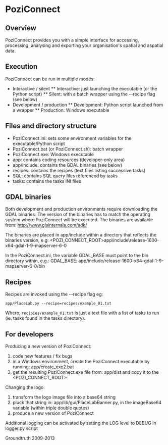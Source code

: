 # PoziConnect

Overview
--------
PoziConnect provides you with a simple interface for accessing, processing, analysing and exporting your organisation's spatial and aspatial data.


Execution
---------
PoziConnect can be run in multiple modes:
* Interactive / silent
** Interactive: just launching the executable (or the Python script)
** Silent: with a batch wrapper using the --recipe flag (see below)
* Development / production
** Development: Python script launched from a wrapper
** Production: Windows executable


Files and directory structure
-----------------------------
- PoziConnect.ini: sets some environment variables for the executable/Python script
- PoziConnect.bat (or PoziConnect.sh): batch wrapper
- PoziConnect.exe: Windows executable
- app: contains coding resources (developer-only area)
- app/include: contains the GDAL binaries (see below)
- recipes: contains the recipes (text files listing successive tasks)
- SQL: contains SQL query files referenced by tasks
- tasks: contains the tasks INI files


GDAL binaries
-------------
Both development and production environments require downloading the GDAL binaries.
The version of the binaries has to match the operating system where PoziConnect will be executed.
The binaries are available from:
http://www.gisinternals.com/sdk/

The binaries are placed in app/include within a directory that reflects the binaries version, e.g:
<POZI_CONNECT_ROOT>app\include\release-1600-x64-gdal-1-9-mapserver-6-0

In the PoziConnect.ini, the variable GDAL_BASE must point to the bin directory within, e.g.:
GDAL_BASE: app/include/release-1600-x64-gdal-1-9-mapserver-6-0/bin


Recipes
-------
Recipes are invoked using the --recipe flag eg:

    app/PlaceLab.py --recipe=recipes/example_01.txt

Where, `recipies/example_01.txt` is just a text file with a list of tasks
to run (ie. tasks found in the tasks directory).


For developers
--------------
Producing a new version of PoziConnect:
1) code new features / fix bugs
2) in a Windows environment, create the PoziConnect executable by running: app/create_exe2.bat
3) get the resulting PoziConnect.exe file from: app/dist and copy it to the <POZI_CONNECT_ROOT>

Changing the logo:
1) transform the logo image file into a base64 string
2) pluck that string in: app/lib/gui/PlaceLabBanner.py, in the imageBase64 variable (within triple double quotes)
3) produce a new version of PoziConnect

Additional logging can be activated by setting the LOG level to DEBUG in logger.py script


Groundtruth 2009-2013

